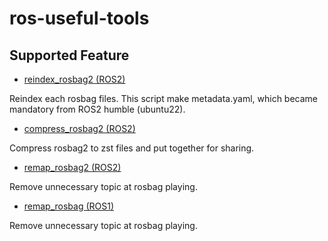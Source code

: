 # ros-useful-tools

## Supported Feature

- [reindex_rosbag2 (ROS2)](reindex_rosbag2/)

Reindex each rosbag files.
This script make metadata.yaml, which became mandatory from ROS2 humble (ubuntu22).

- [compress_rosbag2 (ROS2)](compress_rosbag2/)

Compress rosbag2 to zst files and put together for sharing.

- [remap_rosbag2 (ROS2)](remap_rosbag2/)

Remove unnecessary topic at rosbag playing.

- [remap_rosbag (ROS1)](remap_rosbag/)

Remove unnecessary topic at rosbag playing.
